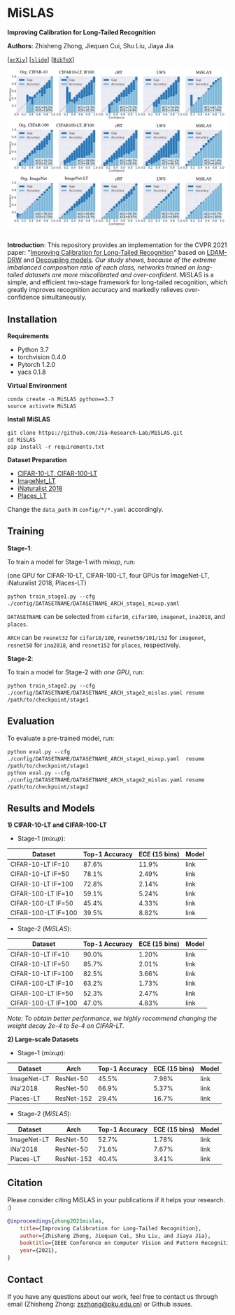 # MiSLAS
**Improving Calibration for Long-Tailed Recognition**

**Authors**: Zhisheng Zhong, Jiequan Cui, Shu Liu, Jiaya Jia

[[`arXiv`](https://arxiv.org/pdf/2104.00466.pdf)] [[`slide`]]() [[`BibTeX`](#Citation)]

<div align="center">
  <img src="./assets/MiSLAS.PNG" style="zoom:90%;"/>
</div><br/>

**Introduction**: This repository provides an implementation for the CVPR 2021 paper: "[Improving Calibration for Long-Tailed Recognition](https://arxiv.org/pdf/2104.00466.pdf)" based on [LDAM-DRW](https://github.com/kaidic/LDAM-DRW) and [Decoupling models](https://github.com/facebookresearch/classifier-balancing). *Our study shows, because of the extreme imbalanced composition ratio of each class, networks trained on long-tailed datasets are more miscalibrated and over-confident*. MiSLAS is a simple, and efficient two-stage framework for long-tailed recognition, which greatly improves recognition accuracy and markedly relieves over-confidence simultaneously.

## Installation

**Requirements**

* Python 3.7
* torchvision 0.4.0
* Pytorch 1.2.0
* yacs 0.1.8

**Virtual Environment**
```
conda create -n MiSLAS python==3.7
source activate MiSLAS
```

**Install MiSLAS**
```
git clone https://github.com/Jia-Research-Lab/MiSLAS.git
cd MiSLAS
pip install -r requirements.txt
```

**Dataset Preparation**
* [CIFAR-10-LT, CIFAR-100-LT](https://www.cs.toronto.edu/~kriz/cifar.html)
* [ImageNet_LT](http://image-net.org/index)
* [iNaturalist 2018](https://github.com/visipedia/inat_comp/tree/master/2018)
* [Places_LT](http://places2.csail.mit.edu/download.html)

Change the `data_path` in `config/*/*.yaml` accordingly.

## Training

**Stage-1**:

To train a model for Stage-1 with *mixup*, run:

(one GPU for CIFAR-10-LT, CIFAR-100-LT, four GPUs for ImageNet-LT, iNaturalist 2018, Places-LT)

```
python train_stage1.py --cfg ./config/DATASETNAME/DATASETNAME_ARCH_stage1_mixup.yaml
```

`DATASETNAME` can be selected from `cifar10`,  `cifar100`, `imagenet`, `ina2018`, and `places`.

`ARCH` can be `resnet32` for `cifar10/100`, `resnet50/101/152` for `imagenet`, `resnet50` for `ina2018`, and `resnet152` for `places`, respectively.

**Stage-2**:

To train a model for Stage-2 with *one GPU*, run:

```
python train_stage2.py --cfg ./config/DATASETNAME/DATASETNAME_ARCH_stage2_mislas.yaml resume /path/to/checkpoint/stage1
```
## Evaluation

To evaluate a pre-trained model, run:

```
python eval.py --cfg ./config/DATASETNAME/DATASETNAME_ARCH_stage1_mixup.yaml  resume /path/to/checkpoint/stage1
python eval.py --cfg ./config/DATASETNAME/DATASETNAME_ARCH_stage2_mislas.yaml resume /path/to/checkpoint/stage2
```

## Results and Models

**1) CIFAR-10-LT and CIFAR-100-LT**

* Stage-1 (*mixup*):

| Dataset              | Top-1 Accuracy | ECE (15 bins) | Model |
| -------------------- | -------------- | ------------- | ----- |
| CIFAR-10-LT   IF=10  | 87.6%          | 11.9%         | link  |
| CIFAR-10-LT   IF=50  | 78.1%          | 2.49%         | link  |
| CIFAR-10-LT   IF=100 | 72.8%          | 2.14%         | link  |
| CIFAR-100-LT IF=10   | 59.1%          | 5.24%         | link  |
| CIFAR-100-LT IF=50   | 45.4%          | 4.33%         | link  |
| CIFAR-100-LT IF=100  | 39.5%          | 8.82%         | link  |

* Stage-2 (*MiSLAS*):

| Dataset              | Top-1 Accuracy | ECE (15 bins) | Model |
| -------------------- | -------------- | ------------- | ----- |
| CIFAR-10-LT   IF=10  | 90.0%          | 1.20%         | link  |
| CIFAR-10-LT   IF=50  | 85.7%          | 2.01%         | link  |
| CIFAR-10-LT   IF=100 | 82.5%          | 3.66%         | link  |
| CIFAR-100-LT IF=10   | 63.2%          | 1.73%         | link  |
| CIFAR-100-LT IF=50   | 52.3%          | 2.47%         | link  |
| CIFAR-100-LT IF=100  | 47.0%          | 4.83%         | link  |

*Note: To obtain better performance, we highly recommend changing the weight decay 2e-4 to 5e-4 on CIFAR-LT.*

**2) Large-scale Datasets**

* Stage-1 (*mixup*):

| Dataset     | Arch       | Top-1 Accuracy | ECE (15 bins) | Model |
| ----------- | ---------- | -------------- | ------------- | ----- |
| ImageNet-LT | ResNet-50  | 45.5%          | 7.98%         | link  |
| iNa'2018    | ResNet-50  | 66.9%          | 5.37%         | link  |
| Places-LT   | ResNet-152 | 29.4%          | 16.7%         | link  |

* Stage-2 (*MiSLAS*):

| Dataset     | Arch       | Top-1 Accuracy | ECE (15 bins) | Model |
| ----------- | ---------- | -------------- | ------------- | ----- |
| ImageNet-LT | ResNet-50  | 52.7%          | 1.78%         | link  |
| iNa'2018    | ResNet-50  | 71.6%          | 7.67%         | link  |
| Places-LT   | ResNet-152 | 40.4%          | 3.41%         | link  |

## <a name="Citation"></a>Citation

Please consider citing MiSLAS in your publications if it helps your research. :)

```bib
@inproceedings{zhong2021mislas,
    title={Improving Calibration for Long-Tailed Recognition},
    author={Zhisheng Zhong, Jiequan Cui, Shu Liu, and Jiaya Jia},
    booktitle={IEEE Conference on Computer Vision and Pattern Recognition (CVPR)},
    year={2021},
}
```

## Contact

If you have any questions about our work, feel free to contact us through email (Zhisheng Zhong: zszhong@pku.edu.cn) or Github issues.
